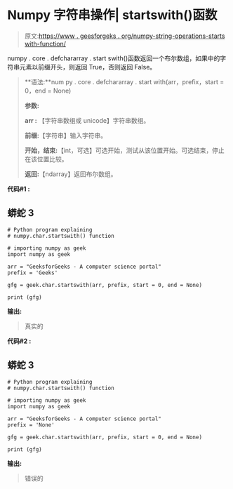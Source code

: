 # Numpy 字符串操作| startswith()函数

> 原文:[https://www . geesforgeks . org/numpy-string-operations-starts with-function/](https://www.geeksforgeeks.org/numpy-string-operations-startswith-function/)

numpy . core . defchararray . start swith()函数返回一个布尔数组，如果中的字符串元素以前缀开头，则返回 True，否则返回 False。

> **语法:**num py . core . defchararray . start with(arr，prefix，start = 0，end = None)
> 
> **参数:**
> 
> **arr :** 【字符串数组或 unicode】字符串数组。
> 
> **前缀:**【字符串】输入字符串。
> 
> **开始，结束:**【int，可选】可选开始，测试从该位置开始。可选结束，停止在该位置比较。
> 
> **返回:**【ndarray】返回布尔数组。

**代码#1 :**

## 蟒蛇 3

```
# Python program explaining 
# numpy.char.startswith() function 

# importing numpy as geek  
import numpy as geek 

arr = "GeeksforGeeks - A computer science portal"
prefix = 'Geeks'

gfg = geek.char.startswith(arr, prefix, start = 0, end = None)

print (gfg)
```

**输出:**

> 真实的

**代码#2 :**

## 蟒蛇 3

```
# Python program explaining 
# numpy.char.startswith() function 

# importing numpy as geek  
import numpy as geek 

arr = "GeeksforGeeks - A computer science portal"
prefix = 'None'

gfg = geek.char.startswith(arr, prefix, start = 0, end = None)

print (gfg)
```

**输出:**

> 错误的